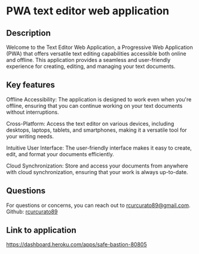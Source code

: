 # PWA text editor web application

## Description

Welcome to the Text Editor Web Application, a Progressive Web Application (PWA) that offers versatile text editing capabilities accessible both online and offline. This application provides a seamless and user-friendly experience for creating, editing, and managing your text documents.

## Key features

Offline Accessibility: The application is designed to work even when you're offline, ensuring that you can continue working on your text documents without interruptions.

Cross-Platform: Access the text editor on various devices, including desktops, laptops, tablets, and smartphones, making it a versatile tool for your writing needs.

Intuitive User Interface: The user-friendly interface makes it easy to create, edit, and format your documents efficiently.

Cloud Synchronization: Store and access your documents from anywhere with cloud synchronization, ensuring that your work is always up-to-date.

## Questions

For questions or concerns, you can reach out to rcurcurato89@gmail.com.
Github: [rcurcurato89](https://github.com/rcurcurato89)

## Link to application

https://dashboard.heroku.com/apps/safe-bastion-80805

